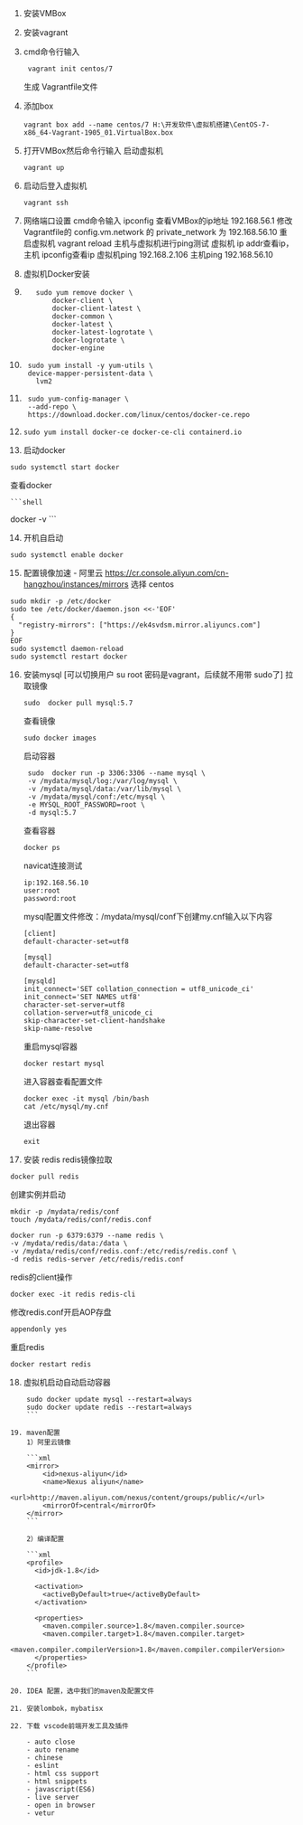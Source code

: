 1. 安装VMBox

2. 安装vagrant 

3. cmd命令行输入 

   ```shell
    vagrant init centos/7
   ```

    生成 Vagrantfile文件

4. 添加box 

   ```shell
   vagrant box add --name centos/7 H:\开发软件\虚拟机搭建\CentOS-7-x86_64-Vagrant-1905_01.VirtualBox.box
   ```

5. 打开VMBox然后命令行输入 启动虚拟机

   ```shell
   vagrant up
   ```

6. 启动后登入虚拟机 

   ```shell
   vagrant ssh
   ```

7. 网络端口设置
   cmd命令输入 ipconfig 查看VMBox的ip地址 192.168.56.1
   修改Vagrantfile的 config.vm.network 的 private_network 为 192.168.56.10
   重启虚拟机 vagrant reload
   主机与虚拟机进行ping测试 虚拟机 ip addr查看ip，主机 ipconfig查看ip
   虚拟机ping 192.168.2.106
   主机ping 192.168.56.10

8. 虚拟机Docker安装

9. ```shell
      sudo yum remove docker \
          docker-client \
          docker-client-latest \
          docker-common \
          docker-latest \
          docker-latest-logrotate \
          docker-logrotate \
          docker-engine
      ```

10. ```shell
     sudo yum install -y yum-utils \
     device-mapper-persistent-data \
       lvm2
    ```

11. ```shell
     sudo yum-config-manager \
     --add-repo \
     https://download.docker.com/linux/centos/docker-ce.repo
    ```

12. ```shell
    sudo yum install docker-ce docker-ce-cli containerd.io
    ```

13. 启动docker

   ```shell
   sudo systemctl start docker
   ```

   查看docker

    ```shell
   docker -v
    ```

14. 开机自启动

   ```shell
   sudo systemctl enable docker
   ```

15. 配置镜像加速 - 阿里云 https://cr.console.aliyun.com/cn-hangzhou/instances/mirrors  选择 centos

   ```shell
   sudo mkdir -p /etc/docker
   sudo tee /etc/docker/daemon.json <<-'EOF'
   {
     "registry-mirrors": ["https://ek4svdsm.mirror.aliyuncs.com"]
   }
   EOF
   sudo systemctl daemon-reload
   sudo systemctl restart docker
   ```

16. 安装mysql
      [可以切换用户 su root  密码是vagrant，后续就不用带 sudo了]	
       拉取镜像 

      ```shell
      sudo  docker pull mysql:5.7
      ```

       查看镜像 

      ```shell
      sudo docker images
      ```

       启动容器 

      ```shell
       sudo  docker run -p 3306:3306 --name mysql \
       -v /mydata/mysql/log:/var/log/mysql \
       -v /mydata/mysql/data:/var/lib/mysql \
       -v /mydata/mysql/conf:/etc/mysql \
       -e MYSQL_ROOT_PASSWORD=root \
       -d mysql:5.7
      ```

      查看容器

      ```shell
      docker ps 
      ```

      navicat连接测试

      ```shell
      ip:192.168.56.10
      user:root
      password:root
      ```

      mysql配置文件修改：/mydata/mysql/conf下创建my.cnf输入以下内容

      ```shell
      [client]
      default-character-set=utf8
      
      [mysql]
      default-character-set=utf8
      
      [mysqld]
      init_connect='SET collation_connection = utf8_unicode_ci'
      init_connect='SET NAMES utf8'
      character-set-server=utf8
      collation-server=utf8_unicode_ci
      skip-character-set-client-handshake
      skip-name-resolve
      ```

      重启mysql容器

      ```shell
      docker restart mysql
      ```

      进入容器查看配置文件

      ```shell
      docker exec -it mysql /bin/bash
      cat /etc/mysql/my.cnf
      ```

       退出容器

       ```shell
      exit
       ```

17. 安装 redis
      redis镜像拉取

   ```shell
docker pull redis
   ```

   创建实例并启动

   ```shell
mkdir -p /mydata/redis/conf
touch /mydata/redis/conf/redis.conf

docker run -p 6379:6379 --name redis \
-v /mydata/redis/data:/data \
-v /mydata/redis/conf/redis.conf:/etc/redis/redis.conf \
-d redis redis-server /etc/redis/redis.conf
   ```

   redis的client操作

```sheel
docker exec -it redis redis-cli
```

   修改redis.conf开启AOP存盘

   ```shell
appendonly yes
   ```

   重启redis

   ```shell
docker restart redis
   ```

18. 虚拟机启动自动启动容器
    
```shell
    sudo docker update mysql --restart=always
    sudo docker update redis --restart=always
    ```
    
19. maven配置
    1）阿里云镜像

    ```xml
    <mirror>
    	<id>nexus-aliyun</id>
    	<name>Nexus aliyun</name>
    	<url>http://maven.aliyun.com/nexus/content/groups/public/</url>
    	<mirrorOf>central</mirrorOf>
    </mirror>
    ```

    2）编译配置

    ```xml
    <profile>
      <id>jdk-1.8</id>
    
      <activation>
        <activeByDefault>true</activeByDefault>
      </activation>
    
      <properties>
        <maven.compiler.source>1.8</maven.compiler.source>
    	<maven.compiler.target>1.8</maven.compiler.target>
    	<maven.compiler.compilerVersion>1.8</maven.compiler.compilerVersion>
      </properties>
    </profile>
    ```

20. IDEA 配置，选中我们的maven及配置文件

21. 安装lombok，mybatisx

22. 下载 vscode前端开发工具及插件

    - auto close
    - auto rename
    - chinese
    - eslint
    - html css support
    - html snippets
    - javascript(ES6)
    - live server
    - open in browser
    - vetur

    